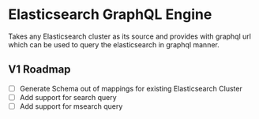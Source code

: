 # Elasticsearch GraphQL Engine

Takes any Elasticsearch cluster as its source and provides with graphql url which can be used to query the elasticsearch in graphql manner.

## V1 Roadmap

- [ ] Generate Schema out of mappings for existing Elasticsearch Cluster
- [ ] Add support for search query
- [ ] Add support for msearch query
